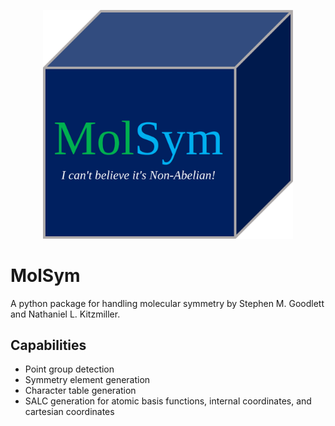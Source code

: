 <p align="center">
  <img src="molsym.png" width="400" alt=""/>
</p>

# MolSym
A python package for handling molecular symmetry by Stephen M. Goodlett and Nathaniel L. Kitzmiller.


## Capabilities
- Point group detection
- Symmetry element generation
- Character table generation
- SALC generation for atomic basis functions, internal coordinates, and cartesian coordinates
